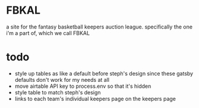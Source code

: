 # FBKAL

a site for the fantasy basketball keepers auction league. specifically the one i'm a part of, which we call FBKAL

# todo

- style up tables as like a default before steph's design since these gatsby defaults don't work for my needs at all
- move airtable API key to process.env so that it's hidden
- style table to match steph's design
- links to each team's individual keepers page on the keepers page
